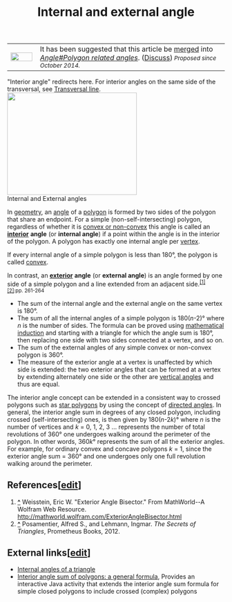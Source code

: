 ﻿---
lastrevid: 632746595
pageid: 524003
canonicalurl: http://en.wikipedia.org/wiki/Internal_and_external_angle
title: Internal and external angle
editurl: http://en.wikipedia.org/w/index.php?title=Internal_and_external_angle&action=edit
length: 3342
contentmodel: wikitext
pagelanguage: en
touched: 2015-01-31T22:31:41Z
ns: 0
fullurl: http://en.wikipedia.org/wiki/Internal_and_external_angle
---

<table class="metadata plainlinks ambox ambox-move" role="presentation"><tr><td class="mbox-image"><div style="width:52px"><img alt="" src="//upload.wikimedia.org/wikipedia/commons/thumb/a/aa/Merge-arrow.svg/50px-Merge-arrow.svg.png" width="50" height="20" srcset="//upload.wikimedia.org/wikipedia/commons/thumb/a/aa/Merge-arrow.svg/75px-Merge-arrow.svg.png 1.5x, //upload.wikimedia.org/wikipedia/commons/thumb/a/aa/Merge-arrow.svg/100px-Merge-arrow.svg.png 2x" data-file-width="50" data-file-height="20" /></div></td><td class="mbox-text"><span class="mbox-text-span">It has been suggested that this article be <a href="/wiki/Wikipedia:Merging" title="Wikipedia:Merging">merged</a> into <i><a href="/wiki/Angle" title="Angle">Angle#Polygon related angles</a></i>. (<a href="/wiki/Talk:Angle#Proposed_merge" title="Talk:Angle">Discuss</a>)<small><i> Proposed since October 2014.</i></small><span class="hide-when-compact"></span><span class="hide-when-compact"></span></span></td></tr></table>
<div class="hatnote">"Interior angle" redirects here. For interior angles on the same side of the transversal, see <a href="/wiki/Transversal_line" title="Transversal line" class="mw-redirect">Transversal line</a>.</div>
<div class="thumb tright"><div class="thumbinner" style="width:302px;"><a href="/wiki/File:ExternalAngles.svg" class="image"><img alt="" src="//upload.wikimedia.org/wikipedia/commons/thumb/5/51/ExternalAngles.svg/300px-ExternalAngles.svg.png" width="300" height="237" class="thumbimage" srcset="//upload.wikimedia.org/wikipedia/commons/thumb/5/51/ExternalAngles.svg/450px-ExternalAngles.svg.png 1.5x, //upload.wikimedia.org/wikipedia/commons/thumb/5/51/ExternalAngles.svg/600px-ExternalAngles.svg.png 2x" data-file-width="744" data-file-height="588" /></a>  <div class="thumbcaption"><div class="magnify"><a href="/wiki/File:ExternalAngles.svg" class="internal" title="Enlarge"></a></div>Internal and External angles</div></div></div>
<p>In <a href="/wiki/Geometry" title="Geometry">geometry</a>, an <a href="/wiki/Angle" title="Angle">angle</a> of a <a href="/wiki/Polygon" title="Polygon">polygon</a> is formed by two sides of the polygon that share an endpoint.  For a simple (non-self-intersecting) polygon, regardless of whether it is <a href="/wiki/Polygon#Convexity_and_types_of_non-convexity" title="Polygon">convex or non-convex</a> this angle is called an <a href="/wiki/Interior_(topology)" title="Interior (topology)"><b>interior</b></a> <b>angle</b> (or <b>internal angle</b>) if a point within the angle is in the interior of the polygon. A polygon has exactly one internal angle per <a href="/wiki/Vertex_(geometry)" title="Vertex (geometry)">vertex</a>.
</p><p>If every internal angle of a simple polygon is less than 180°, the polygon is called <a href="/wiki/Convex_polygon" title="Convex polygon" class="mw-redirect">convex</a>.
</p><p>In contrast, an <a href="/wiki/Interior_(topology)" title="Interior (topology)"><b>exterior</b></a> <b>angle</b> (or <b>external angle</b>) is an angle formed by one side of a simple polygon and a line extended from an adjacent side.<sup id="cite_ref-1" class="reference"><a href="#cite_note-1"><span>[</span>1<span>]</span></a></sup><sup id="cite_ref-PL_2-0" class="reference"><a href="#cite_note-PL-2"><span>[</span>2<span>]</span></a></sup><sup class="reference" style="white-space:nowrap;">:pp. 261-264</sup>
</p>
<ul><li> The sum of the internal angle and the external angle on the same vertex is 180°.</li>
<li> The sum of all the internal angles of a simple polygon is 180(<i>n</i>-2)° where <i>n</i> is the number of sides. The formula can be proved using <a href="/wiki/Mathematical_induction" title="Mathematical induction">mathematical induction</a> and starting with a triangle for which the angle sum is 180°, then replacing one side with two sides connected at a vertex, and so on.</li>
<li> The sum of the external angles of any simple convex or non-convex polygon is 360°.</li>
<li> The measure of the exterior angle at a vertex is unaffected by which side is extended: the two exterior angles that can be formed at a vertex by extending alternately one side or the other are <a href="/wiki/Vertical_angles" title="Vertical angles" class="mw-redirect">vertical angles</a> and thus are equal.</li></ul>
<p>The interior angle concept can be extended in a consistent way to crossed polygons such as <a href="/wiki/Star_polygon" title="Star polygon">star polygons</a> by using the concept of <a href="/w/index.php?title=Directed_angles&amp;action=edit&amp;redlink=1" class="new" title="Directed angles (page does not exist)">directed angles</a>. In general, the interior angle sum in degrees of any closed polygon, including crossed (self-intersecting) ones, is then given by 180(<i>n</i>-2<i>k</i>)° where <i>n</i> is the number of vertices and <i>k</i> = 0, 1, 2, 3 ... represents the number of total revolutions of 360° one undergoes walking around the perimeter of the polygon.  In other words, 360<i>k</i>° represents the sum of all the exterior angles. For example, for ordinary convex and concave polygons <i>k</i> = 1, since the exterior angle sum = 360° and one undergoes only one full revolution walking around the perimeter.
</p>
<h2><span class="mw-headline" id="References">References</span><span class="mw-editsection"><span class="mw-editsection-bracket">[</span><a href="/w/index.php?title=Internal_and_external_angle&amp;action=edit&amp;section=1" title="Edit section: References">edit</a><span class="mw-editsection-bracket">]</span></span></h2>
<div class="reflist" style="list-style-type: decimal;">
<ol class="references">
<li id="cite_note-1"><span class="mw-cite-backlink"><b><a href="#cite_ref-1">^</a></b></span> <span class="reference-text">Weisstein, Eric W. "Exterior Angle Bisector." From MathWorld--A Wolfram Web Resource. <a rel="nofollow" class="external free" href="http://mathworld.wolfram.com/ExteriorAngleBisector.html">http://mathworld.wolfram.com/ExteriorAngleBisector.html</a></span>
</li>
<li id="cite_note-PL-2"><span class="mw-cite-backlink"><b><a href="#cite_ref-PL_2-0">^</a></b></span> <span class="reference-text">Posamentier, Alfred S., and Lehmann, Ingmar. <i>The Secrets of Triangles</i>, Prometheus Books, 2012.</span>
</li>
</ol></div>
<h2><span class="mw-headline" id="External_links">External links</span><span class="mw-editsection"><span class="mw-editsection-bracket">[</span><a href="/w/index.php?title=Internal_and_external_angle&amp;action=edit&amp;section=2" title="Edit section: External links">edit</a><span class="mw-editsection-bracket">]</span></span></h2>
<ul><li><a rel="nofollow" class="external text" href="http://www.mathopenref.com/triangleinternalangles.html">Internal angles of a triangle</a></li>
<li><a rel="nofollow" class="external text" href="http://dynamicmathematicslearning.com/star_pentagon.html">Interior angle sum of polygons: a general formula</a>, Provides an interactive Java activity that extends the interior angle sum formula for simple closed polygons to include crossed (complex) polygons</li></ul>
